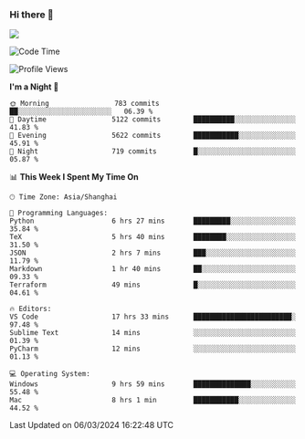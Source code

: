 ### Hi there 👋

<!--
**JJAYCHEN1e/jjaychen1e** is a ✨ _special_ ✨ repository because its `README.md` (this file) appears on your GitHub profile.

Here are some ideas to get you started:

- 🔭 I’m currently working on ...
- 🌱 I’m currently learning ...
- 👯 I’m looking to collaborate on ...
- 🤔 I’m looking for help with ...
- 💬 Ask me about ...
- 📫 How to reach me: ...
- 😄 Pronouns: ...
- ⚡ Fun fact: ...
-->

[![](https://github-readme-stats.vercel.app/api?username=jjaychen1e&show_icons=true)](https://github.com/jjaychen1e/github-readme-stats?count_private=true)

<!--START_SECTION:waka-->
![Code Time](http://img.shields.io/badge/Code%20Time-1%2C048%20hrs%205%20mins-blue)

![Profile Views](http://img.shields.io/badge/Profile%20Views-0-blue)

**I'm a Night 🦉** 

```text
🌞 Morning                783 commits         ██░░░░░░░░░░░░░░░░░░░░░░░   06.39 % 
🌆 Daytime                5122 commits        ██████████░░░░░░░░░░░░░░░   41.83 % 
🌃 Evening                5622 commits        ███████████░░░░░░░░░░░░░░   45.91 % 
🌙 Night                  719 commits         █░░░░░░░░░░░░░░░░░░░░░░░░   05.87 % 
```


📊 **This Week I Spent My Time On** 

```text
🕑︎ Time Zone: Asia/Shanghai

💬 Programming Languages: 
Python                   6 hrs 27 mins       █████████░░░░░░░░░░░░░░░░   35.84 % 
TeX                      5 hrs 40 mins       ████████░░░░░░░░░░░░░░░░░   31.50 % 
JSON                     2 hrs 7 mins        ███░░░░░░░░░░░░░░░░░░░░░░   11.79 % 
Markdown                 1 hr 40 mins        ██░░░░░░░░░░░░░░░░░░░░░░░   09.33 % 
Terraform                49 mins             █░░░░░░░░░░░░░░░░░░░░░░░░   04.61 % 

🔥 Editors: 
VS Code                  17 hrs 33 mins      ████████████████████████░   97.48 % 
Sublime Text             14 mins             ░░░░░░░░░░░░░░░░░░░░░░░░░   01.39 % 
PyCharm                  12 mins             ░░░░░░░░░░░░░░░░░░░░░░░░░   01.13 % 

💻 Operating System: 
Windows                  9 hrs 59 mins       ██████████████░░░░░░░░░░░   55.48 % 
Mac                      8 hrs 1 min         ███████████░░░░░░░░░░░░░░   44.52 % 
```


 Last Updated on 06/03/2024 16:22:48 UTC
<!--END_SECTION:waka-->
